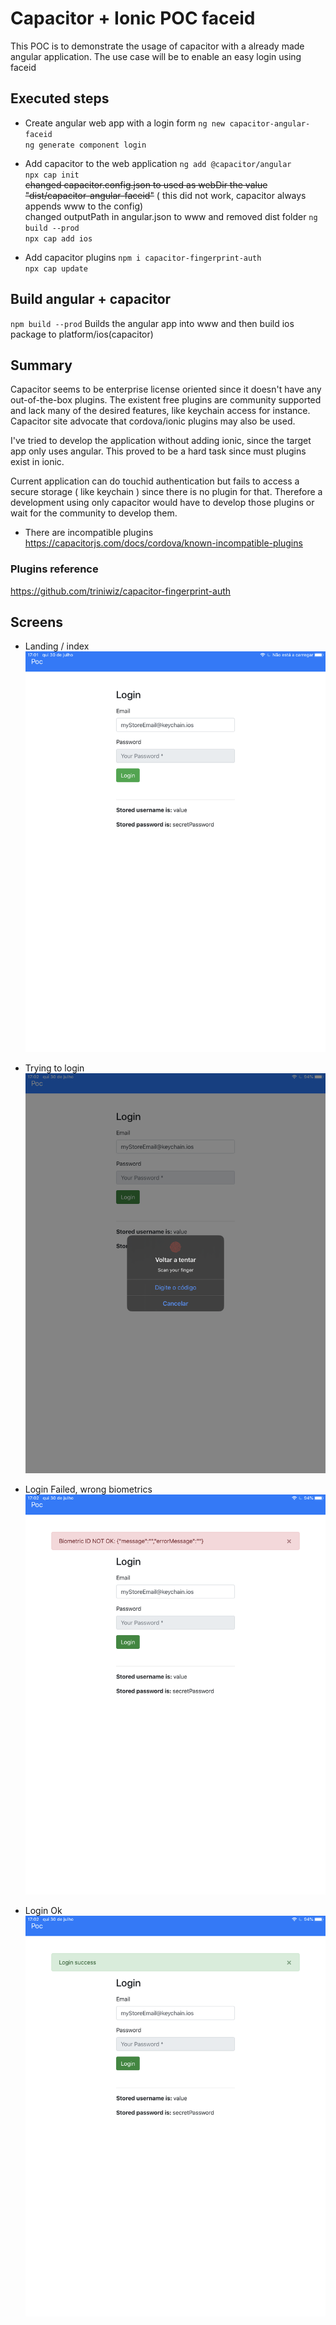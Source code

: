# Capacitor + Ionic POC faceid
This POC is to demonstrate the usage of capacitor with a already made angular application.
The use case will be to enable an easy login using faceid


## Executed steps
* Create angular web app with a login form
`ng new capacitor-angular-faceid`  
`ng generate component login`
* Add capacitor to the web application
`ng add @capacitor/angular`  
`npx cap init`  
~~changed capacitor.config.json to used as webDir the value "dist/capacitor-angular-faceid"~~ ( this did not work, capacitor always appends www to the config)  
changed outputPath in angular.json to www  and removed dist folder
`ng build --prod`  
`npx cap add ios`

* Add capacitor plugins
`npm i capacitor-fingerprint-auth`  
`npx cap update`

## Build angular + capacitor 
`npm build --prod` Builds the angular app into www and then build ios package to platform/ios(capacitor)

## Summary
Capacitor seems to be enterprise license oriented since it doesn't have any out-of-the-box plugins. The existent free plugins are community supported and lack many of the desired features, like keychain access for instance.
Capacitor site advocate that cordova/ionic plugins may also be used.

I've tried to develop the application without adding ionic, since the target app only uses angular.
This proved to be a hard task since must plugins exist in ionic.

Current application can do touchid authentication but fails to access a secure storage ( like keychain ) since there is no plugin for that. Therefore a development using only capacitor would have to develop those plugins or wait for the community to develop them.

* There are incompatible plugins 
https://capacitorjs.com/docs/cordova/known-incompatible-plugins

### Plugins reference
https://github.com/triniwiz/capacitor-fingerprint-auth

## Screens

- Landing / index
![Landing](screens/IMG_0139.png?raw=true "Landing")

- Trying to login 
![Login try](screens/IMG_0142.png?raw=true "login-try")

- Login Failed, wrong biometrics
![Login failed](screens/IMG_0143.png?raw=true "login-failed")

- Login Ok
![Login ok](screens/IMG_0141.png?raw=true "login-ok")
